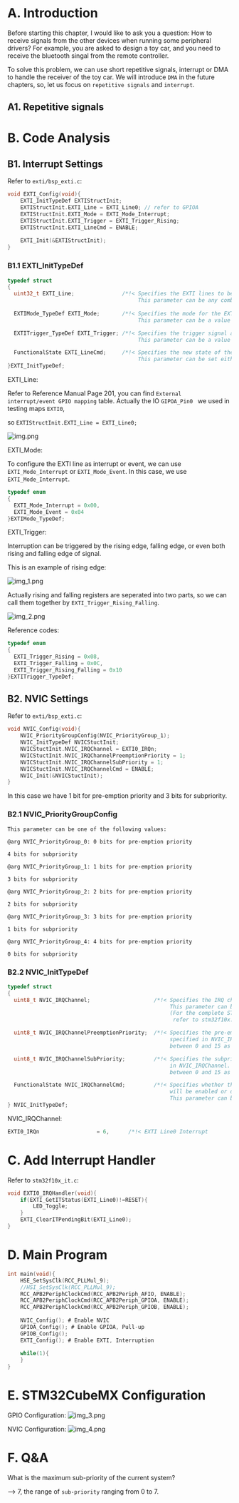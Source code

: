 # A. Introduction

Before starting this chapter, I would like to ask you a question: How to receive signals from the other devices when
running some peripheral drivers? For example, you are asked to design a toy car, and you need to receive the bluetooth
singal from the remote controller.

To solve this problem, we can use short repetitive signals, interrupt or DMA to handle the receiver of the toy car. We
will introduce `DMA` in the future chapters, so, let us focus on `repetitive signals` and `interrupt`.

## A1. Repetitive signals

# B. Code Analysis

## B1. Interrupt Settings

Refer to `exti/bsp_exti.c`:

```c
void EXTI_Config(void){
	EXTI_InitTypeDef EXTIStructInit;
	EXTIStructInit.EXTI_Line = EXTI_Line0; // refer to GPIOA
	EXTIStructInit.EXTI_Mode = EXTI_Mode_Interrupt;
	EXTIStructInit.EXTI_Trigger = EXTI_Trigger_Rising;
	EXTIStructInit.EXTI_LineCmd = ENABLE;
	
	EXTI_Init(&EXTIStructInit);
}
```

### B1.1 EXTI_InitTypeDef

```c
typedef struct
{
  uint32_t EXTI_Line;               /*!< Specifies the EXTI lines to be enabled or disabled.
                                         This parameter can be any combination of @ref EXTI_Lines */
   
  EXTIMode_TypeDef EXTI_Mode;       /*!< Specifies the mode for the EXTI lines.
                                         This parameter can be a value of @ref EXTIMode_TypeDef */

  EXTITrigger_TypeDef EXTI_Trigger; /*!< Specifies the trigger signal active edge for the EXTI lines.
                                         This parameter can be a value of @ref EXTIMode_TypeDef */

  FunctionalState EXTI_LineCmd;     /*!< Specifies the new state of the selected EXTI lines.
                                         This parameter can be set either to ENABLE or DISABLE */ 
}EXTI_InitTypeDef;
```

EXTI_Line:

Refer to Reference Manual Page 201, you can find `External interrupt/event GPIO mapping` table. Actually the
IO `GIPOA_Pin0 ` we used in testing maps `EXTI0`,

so `EXTIStructInit.EXTI_Line = EXTI_Line0;`

![img.png](img.png)

EXTI_Mode:

To configure the EXTI line as interrupt or event, we can use `EXTI_Mode_Interrupt` or `EXTI_Mode_Event`. In this case,
we use `EXTI_Mode_Interrupt`.

```c
typedef enum
{
  EXTI_Mode_Interrupt = 0x00,
  EXTI_Mode_Event = 0x04
}EXTIMode_TypeDef;
```

EXTI_Trigger:

Interruption can be triggered by the rising edge, falling edge, or even both rising and falling edge of signal.

This is an example of rising edge:

![img_1.png](img_1.png)

Actually rising and falling registers are seperated into two parts, so we can call them together
by `EXTI_Trigger_Rising_Falling`.

![img_2.png](img_2.png)

Reference codes:

```c
typedef enum
{
  EXTI_Trigger_Rising = 0x08,
  EXTI_Trigger_Falling = 0x0C,  
  EXTI_Trigger_Rising_Falling = 0x10
}EXTITrigger_TypeDef;
```

## B2. NVIC Settings

Refer to `exti/bsp_exti.c`:

```c
void NVIC_Config(void){
	NVIC_PriorityGroupConfig(NVIC_PriorityGroup_1);
	NVIC_InitTypeDef NVICStuctInit;
	NVICStuctInit.NVIC_IRQChannel = EXTI0_IRQn;
	NVICStuctInit.NVIC_IRQChannelPreemptionPriority = 1;
	NVICStuctInit.NVIC_IRQChannelSubPriority = 1;
	NVICStuctInit.NVIC_IRQChannelCmd = ENABLE;
	NVIC_Init(&NVICStuctInit);
}
```

In this case we have 1 bit for pre-emption priority and 3 bits for subpriority.

### B2.1 NVIC_PriorityGroupConfig

```text
This parameter can be one of the following values:

@arg NVIC_PriorityGroup_0: 0 bits for pre-emption priority

4 bits for subpriority

@arg NVIC_PriorityGroup_1: 1 bits for pre-emption priority

3 bits for subpriority

@arg NVIC_PriorityGroup_2: 2 bits for pre-emption priority

2 bits for subpriority

@arg NVIC_PriorityGroup_3: 3 bits for pre-emption priority

1 bits for subpriority

@arg NVIC_PriorityGroup_4: 4 bits for pre-emption priority

0 bits for subpriority
```

### B2.2 NVIC_InitTypeDef

```c
typedef struct
{
  uint8_t NVIC_IRQChannel;                    /*!< Specifies the IRQ channel to be enabled or disabled.
                                                   This parameter can be a value of @ref IRQn_Type 
                                                   (For the complete STM32 Devices IRQ Channels list, please
                                                    refer to stm32f10x.h file) */

  uint8_t NVIC_IRQChannelPreemptionPriority;  /*!< Specifies the pre-emption priority for the IRQ channel
                                                   specified in NVIC_IRQChannel. This parameter can be a value
                                                   between 0 and 15 as described in the table @ref NVIC_Priority_Table */

  uint8_t NVIC_IRQChannelSubPriority;         /*!< Specifies the subpriority level for the IRQ channel specified
                                                   in NVIC_IRQChannel. This parameter can be a value
                                                   between 0 and 15 as described in the table @ref NVIC_Priority_Table */

  FunctionalState NVIC_IRQChannelCmd;         /*!< Specifies whether the IRQ channel defined in NVIC_IRQChannel
                                                   will be enabled or disabled. 
                                                   This parameter can be set either to ENABLE or DISABLE */   
} NVIC_InitTypeDef;
```

NVIC_IRQChannel:

```c
EXTI0_IRQn                  = 6,      /*!< EXTI Line0 Interrupt 
```

# C. Add Interrupt Handler

Refer to `stm32f10x_it.c`:

```c
void EXTI0_IRQHandler(void){
	if(EXTI_GetITStatus(EXTI_Line0)!=RESET){
		LED_Toggle;
	}
	EXTI_ClearITPendingBit(EXTI_Line0);
}
```

# D. Main Program

```c
int main(void){
	HSE_SetSysClk(RCC_PLLMul_9);
	//HSI_SetSysClk(RCC_PLLMul_9);
	RCC_APB2PeriphClockCmd(RCC_APB2Periph_AFIO, ENABLE);
	RCC_APB2PeriphClockCmd(RCC_APB2Periph_GPIOA, ENABLE);
	RCC_APB2PeriphClockCmd(RCC_APB2Periph_GPIOB, ENABLE);
	
	NVIC_Config(); # Enable NVIC
	GPIOA_Config(); # Enable GPIOA, Pull-up
	GPIOB_Config();
	EXTI_Config(); # Enable EXTI, Interruption
	
	while(1){
	}
}

```

# E. STM32CubeMX Configuration

GPIO Configuration:
![img_3.png](img_3.png)

NVIC Configuration:
![img_4.png](img_4.png)


# F. Q&A

What is the maximum sub-priority of the current system?

--> 7, the range of `sub-priority` ranging from 0 to 7.